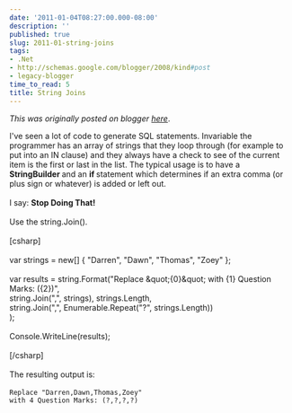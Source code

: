 ```yaml
---
date: '2011-01-04T08:27:00.000-08:00'
description: ''
published: true
slug: 2011-01-string-joins
tags:
- .Net
- http://schemas.google.com/blogger/2008/kind#post
- legacy-blogger
time_to_read: 5
title: String Joins
---
```


*This was originally posted on blogger [here](https://techshorts.blogspot.com/2011/01/string-joins.html)*.

I've seen a lot of code to generate SQL statements.  Invariable the programmer has an array of strings that they loop through (for example to put into an IN clause) and they always have a check to see of the current item is the first or last in the list.  The typical usage is to have a <strong>StringBuilder </strong>and an <strong>if </strong>statement which determines if an extra comma (or plus sign or whatever) is added or left out.<br /><br />I say: <strong>Stop Doing That!</strong><br /><br />Use the string.Join().<br /><br />[csharp]<br /><br />var strings = new[] {  &quot;Darren&quot;, &quot;Dawn&quot;, &quot;Thomas&quot;, &quot;Zoey&quot; };<br /><br />var results = string.Format(&quot;Replace \&quot;{0}\&quot; with {1} Question Marks: ({2})&quot;,<br />	string.Join(&quot;,&quot;, strings), strings.Length,<br />	string.Join(&quot;,&quot;, Enumerable.Repeat(&quot;?&quot;, strings.Length))<br />	);<br /><br />Console.WriteLine(results);<br /><br />[/csharp]<br /><br />The resulting output is:  <br /><br /><code>Replace "Darren,Dawn,Thomas,Zoey" with 4 Question Marks: (?,?,?,?)</code>